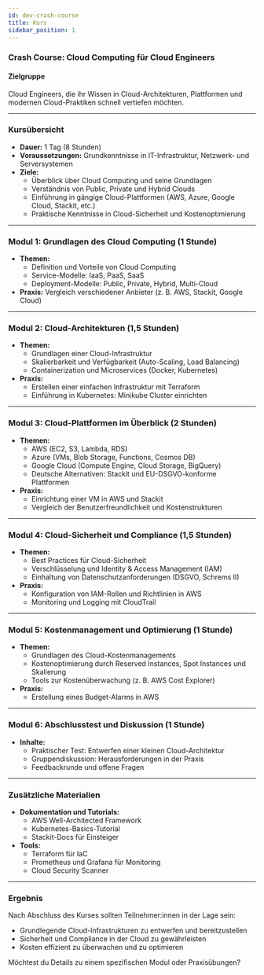 ```yaml
---
id: dev-crash-course
title: Kurs
sidebar_position: 1
---
```


### **Crash Course: Cloud Computing für Cloud Engineers**

#### **Zielgruppe**
Cloud Engineers, die ihr Wissen in Cloud-Architekturen, Plattformen und modernen Cloud-Praktiken schnell vertiefen möchten.

---

### **Kursübersicht**
- **Dauer:** 1 Tag (8 Stunden)
- **Voraussetzungen:** Grundkenntnisse in IT-Infrastruktur, Netzwerk- und Serversystemen
- **Ziele:** 
  - Überblick über Cloud Computing und seine Grundlagen
  - Verständnis von Public, Private und Hybrid Clouds
  - Einführung in gängige Cloud-Plattformen (AWS, Azure, Google Cloud, Stackit, etc.)
  - Praktische Kenntnisse in Cloud-Sicherheit und Kostenoptimierung

---

### **Modul 1: Grundlagen des Cloud Computing (1 Stunde)**
- **Themen:**
  - Definition und Vorteile von Cloud Computing
  - Service-Modelle: IaaS, PaaS, SaaS
  - Deployment-Modelle: Public, Private, Hybrid, Multi-Cloud
- **Praxis:** Vergleich verschiedener Anbieter (z. B. AWS, Stackit, Google Cloud)

---

### **Modul 2: Cloud-Architekturen (1,5 Stunden)**
- **Themen:**
  - Grundlagen einer Cloud-Infrastruktur
  - Skalierbarkeit und Verfügbarkeit (Auto-Scaling, Load Balancing)
  - Containerization und Microservices (Docker, Kubernetes)
- **Praxis:** 
  - Erstellen einer einfachen Infrastruktur mit Terraform
  - Einführung in Kubernetes: Minikube Cluster einrichten

---

### **Modul 3: Cloud-Plattformen im Überblick (2 Stunden)**
- **Themen:**
  - AWS (EC2, S3, Lambda, RDS)
  - Azure (VMs, Blob Storage, Functions, Cosmos DB)
  - Google Cloud (Compute Engine, Cloud Storage, BigQuery)
  - Deutsche Alternativen: Stackit und EU-DSGVO-konforme Plattformen
- **Praxis:** 
  - Einrichtung einer VM in AWS und Stackit
  - Vergleich der Benutzerfreundlichkeit und Kostenstrukturen

---

### **Modul 4: Cloud-Sicherheit und Compliance (1,5 Stunden)**
- **Themen:**
  - Best Practices für Cloud-Sicherheit
  - Verschlüsselung und Identity & Access Management (IAM)
  - Einhaltung von Datenschutzanforderungen (DSGVO, Schrems II)
- **Praxis:** 
  - Konfiguration von IAM-Rollen und Richtlinien in AWS
  - Monitoring und Logging mit CloudTrail

---

### **Modul 5: Kostenmanagement und Optimierung (1 Stunde)**
- **Themen:**
  - Grundlagen des Cloud-Kostenmanagements
  - Kostenoptimierung durch Reserved Instances, Spot Instances und Skalierung
  - Tools zur Kostenüberwachung (z. B. AWS Cost Explorer)
- **Praxis:**
  - Erstellung eines Budget-Alarms in AWS

---

### **Modul 6: Abschlusstest und Diskussion (1 Stunde)**
- **Inhalte:**
  - Praktischer Test: Entwerfen einer kleinen Cloud-Architektur
  - Gruppendiskussion: Herausforderungen in der Praxis
  - Feedbackrunde und offene Fragen

---

### **Zusätzliche Materialien**
- **Dokumentation und Tutorials:**
  - AWS Well-Architected Framework
  - Kubernetes-Basics-Tutorial
  - Stackit-Docs für Einsteiger
- **Tools:**
  - Terraform für IaC
  - Prometheus und Grafana für Monitoring
  - Cloud Security Scanner

---

### **Ergebnis**
Nach Abschluss des Kurses sollten Teilnehmer:innen in der Lage sein:
- Grundlegende Cloud-Infrastrukturen zu entwerfen und bereitzustellen
- Sicherheit und Compliance in der Cloud zu gewährleisten
- Kosten effizient zu überwachen und zu optimieren

Möchtest du Details zu einem spezifischen Modul oder Praxisübungen?